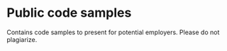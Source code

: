 # Public code samples
 Contains code samples to present for potential employers. Please do not plagiarize.
